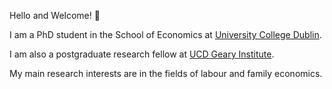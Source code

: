 Hello and Welcome! 👋

I am a PhD student in the School of Economics at [University College Dublin](https://www.ucd.ie/economics/).

I am also a postgraduate research fellow at [UCD Geary Institute](https://www.ucd.ie/geary/).

My main research interests are in the fields of labour and family economics.
